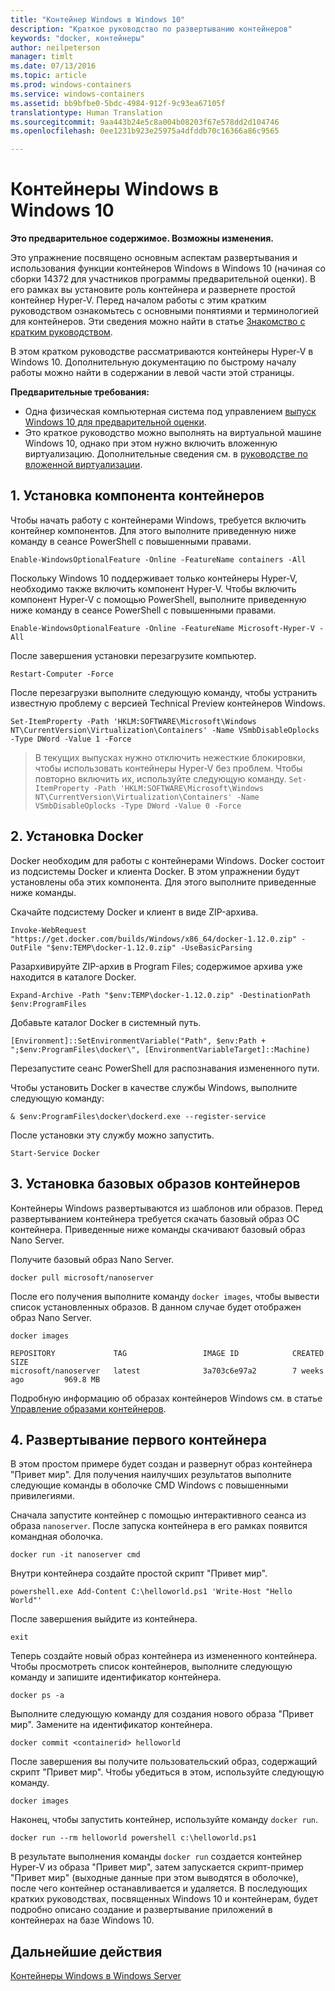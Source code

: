 ```yaml
---
title: "Контейнер Windows в Windows 10"
description: "Краткое руководство по развертыванию контейнеров"
keywords: "docker, контейнеры"
author: neilpeterson
manager: timlt
ms.date: 07/13/2016
ms.topic: article
ms.prod: windows-containers
ms.service: windows-containers
ms.assetid: bb9bfbe0-5bdc-4984-912f-9c93ea67105f
translationtype: Human Translation
ms.sourcegitcommit: 9aa443b24e5c8a004b08203f67e578dd2d104746
ms.openlocfilehash: 0ee1231b923e25975a4dfddb70c16366a86c9565

---
```


# Контейнеры Windows в Windows 10

**Это предварительное содержимое. Возможны изменения.** 

Это упражнение посвящено основным аспектам развертывания и использования функции контейнеров Windows в Windows 10 (начиная со сборки 14372 для участников программы предварительной оценки). В его рамках вы установите роль контейнера и развернете простой контейнер Hyper-V. Перед началом работы с этим кратким руководством ознакомьтесь с основными понятиями и терминологией для контейнеров. Эти сведения можно найти в статье [Знакомство с кратким руководством](./quick_start.md). 

В этом кратком руководстве рассматриваются контейнеры Hyper-V в Windows 10. Дополнительную документацию по быстрому началу работы можно найти в содержании в левой части этой страницы.

**Предварительные требования:**

- Одна физическая компьютерная система под управлением [выпуск Windows 10 для предварительной оценки](https://insider.windows.com/).   
- Это краткое руководство можно выполнять на виртуальной машине Windows 10, однако при этом нужно включить вложенную виртуализацию. Дополнительные сведения см. в [руководстве по вложенной виртуализации](https://msdn.microsoft.com/en-us/virtualization/hyperv_on_windows/user_guide/nesting).

## 1. Установка компонента контейнеров

Чтобы начать работу с контейнерами Windows, требуется включить контейнер компонентов. Для этого выполните приведенную ниже команду в сеансе PowerShell с повышенными правами. 

```none
Enable-WindowsOptionalFeature -Online -FeatureName containers -All
```

Поскольку Windows 10 поддерживает только контейнеры Hyper-V, необходимо также включить компонент Hyper-V. Чтобы включить компонент Hyper-V с помощью PowerShell, выполните приведенную ниже команду в сеансе PowerShell с повышенными правами.

```none
Enable-WindowsOptionalFeature -Online -FeatureName Microsoft-Hyper-V -All
```

После завершения установки перезагрузите компьютер.

```none
Restart-Computer -Force
```

После перезагрузки выполните следующую команду, чтобы устранить известную проблему с версией Technical Preview контейнеров Windows.  

 ```none
Set-ItemProperty -Path 'HKLM:SOFTWARE\Microsoft\Windows NT\CurrentVersion\Virtualization\Containers' -Name VSmbDisableOplocks -Type DWord -Value 1 -Force
```

> В текущих выпусках нужно отключить нежесткие блокировки, чтобы использовать контейнеры Hyper-V без проблем. Чтобы повторно включить их, используйте следующую команду.  `Set-ItemProperty -Path 'HKLM:SOFTWARE\Microsoft\Windows NT\CurrentVersion\Virtualization\Containers' -Name VSmbDisableOplocks -Type DWord -Value 0 -Force`

## 2. Установка Docker

Docker необходим для работы с контейнерами Windows. Docker состоит из подсистемы Docker и клиента Docker. В этом упражнении будут установлены оба этих компонента. Для этого выполните приведенные ниже команды. 

Скачайте подсистему Docker и клиент в виде ZIP-архива.

```none
Invoke-WebRequest "https://get.docker.com/builds/Windows/x86_64/docker-1.12.0.zip" -OutFile "$env:TEMP\docker-1.12.0.zip" -UseBasicParsing
```

Разархивируйте ZIP-архив в Program Files; содержимое архива уже находится в каталоге Docker.

```none
Expand-Archive -Path "$env:TEMP\docker-1.12.0.zip" -DestinationPath $env:ProgramFiles
```

Добавьте каталог Docker в системный путь.

```none
[Environment]::SetEnvironmentVariable("Path", $env:Path + ";$env:ProgramFiles\docker\", [EnvironmentVariableTarget]::Machine)
```

Перезапустите сеанс PowerShell для распознавания измененного пути.

Чтобы установить Docker в качестве службы Windows, выполните следующую команду:

```none
& $env:ProgramFiles\docker\dockerd.exe --register-service
```

После установки эту службу можно запустить.

```none
Start-Service Docker
```

## 3. Установка базовых образов контейнеров

Контейнеры Windows развертываются из шаблонов или образов. Перед развертыванием контейнера требуется скачать базовый образ ОС контейнера. Приведенные ниже команды скачивают базовый образ Nano Server.

Получите базовый образ Nano Server. 

```none
docker pull microsoft/nanoserver
```

После его получения выполните команду `docker images`, чтобы вывести список установленных образов. В данном случае будет отображен образ Nano Server.

```none
docker images

REPOSITORY             TAG                 IMAGE ID            CREATED             SIZE
microsoft/nanoserver   latest              3a703c6e97a2        7 weeks ago         969.8 MB
```

Подробную информацию об образах контейнеров Windows см. в статье [Управление образами контейнеров](../management/manage_images.md).

## 4. Развертывание первого контейнера

В этом простом примере будет создан и развернут образ контейнера "Привет мир". Для получения наилучших результатов выполните следующие команды в оболочке CMD Windows с повышенными привилегиями.

Сначала запустите контейнер с помощью интерактивного сеанса из образа `nanoserver`. После запуска контейнера в его рамках появится командная оболочка.  

```none
docker run -it nanoserver cmd
```

Внутри контейнера создайте простой скрипт "Привет мир".

```none
powershell.exe Add-Content C:\helloworld.ps1 'Write-Host "Hello World"'
```   

После завершения выйдите из контейнера.

```none
exit
```

Теперь создайте новый образ контейнера из измененного контейнера. Чтобы просмотреть список контейнеров, выполните следующую команду и запишите идентификатор контейнера.

```none
docker ps -a
```

Выполните следующую команду для создания нового образа "Привет мир". Замените <containerid> на идентификатор контейнера.

```none
docker commit <containerid> helloworld
```

После завершения вы получите пользовательский образ, содержащий скрипт "Привет мир". Чтобы убедиться в этом, используйте следующую команду.

```none
docker images
```

Наконец, чтобы запустить контейнер, используйте команду `docker run`.

```none
docker run --rm helloworld powershell c:\helloworld.ps1
```

В результате выполнения команды `docker run` создается контейнер Hyper-V из образа "Привет мир", затем запускается скрипт-пример "Привет мир" (выходные данные при этом выводятся в оболочке), после чего контейнер останавливается и удаляется. В последующих кратких руководствах, посвященных Windows 10 и контейнерам, будет подробно описано создание и развертывание приложений в контейнерах на базе Windows 10.

## Дальнейшие действия

[Контейнеры Windows в Windows Server](./quick_start_windows_server.md)





<!--HONumber=Aug16_HO1-->


